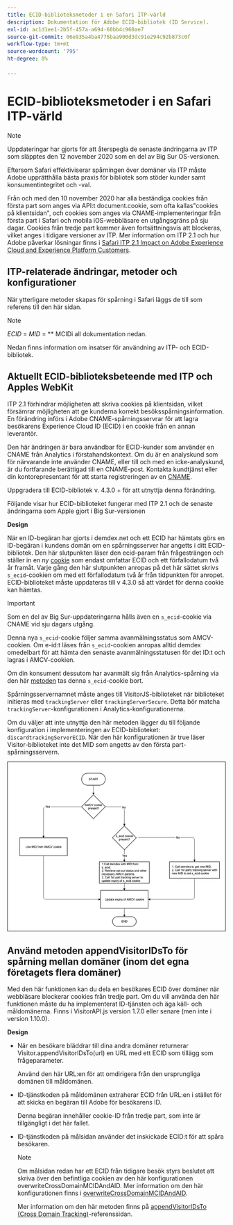 ```yaml
---
title: ECID-biblioteksmetoder i en Safari ITP-värld
description: Dokumentation för Adobe ECID-bibliotek (ID Service).
exl-id: ac1d1ee1-2b5f-457a-a694-60bb4c960ae7
source-git-commit: 06e935a4ba4776baa900d3dc91e294c92b873c0f
workflow-type: tm+mt
source-wordcount: '795'
ht-degree: 0%

---
```


# ECID-biblioteksmetoder i en Safari ITP-värld

>[!NOTE]
>
>Uppdateringar har gjorts för att återspegla de senaste ändringarna av ITP som släpptes den 12 november 2020 som en del av Big Sur OS-versionen.

Eftersom Safari effektiviserar spårningen över domäner via ITP måste Adobe upprätthålla bästa praxis för bibliotek som stöder kunder samt konsumentintegritet och -val.

Från och med den 10 november 2020 har alla beständiga cookies från första part som anges via API:t document.cookie, som ofta kallas&quot;cookies på klientsidan&quot;, och cookies som anges via CNAME-implementeringar från första part i Safari och mobila iOS-webbläsare en utgångsgräns på sju dagar. Cookies från tredje part kommer även fortsättningsvis att blockeras, vilket anges i tidigare versioner av ITP. Mer information om ITP 2.1 och hur Adobe påverkar lösningar finns i [Safari ITP 2.1 Impact on Adobe Experience Cloud and Experience Platform Customers](https://medium.com/adobetech/safari-itp-2-1-impact-on-adobe-experience-cloud-customers-9439cecb55ac).

## ITP-relaterade ändringar, metoder och konfigurationer

När ytterligare metoder skapas för spårning i Safari läggs de till som referens till den här sidan.

>[!NOTE]
>
>*ECID* =  *MID* =  ** MCIDi all dokumentation nedan.

Nedan finns information om insatser för användning av ITP- och ECID-bibliotek.

## Aktuellt ECID-biblioteksbeteende med ITP och Apples WebKit

ITP 2.1 förhindrar möjligheten att skriva cookies på klientsidan, vilket försämrar möjligheten att ge kunderna korrekt besöksspårningsinformation. En förändring införs i Adobe CNAME-spårningsservrar för att lagra besökarens Experience Cloud ID (ECID) i en cookie från en annan leverantör.

Den här ändringen är bara användbar för ECID-kunder som använder en CNAME från Analytics i förstahandskontext. Om du är en analyskund som för närvarande inte använder CNAME, eller till och med en icke-analyskund, är du fortfarande berättigad till en CNAME-post. Kontakta kundtjänst eller din kontorepresentant för att starta registreringen av en [CNAME](https://docs.adobe.com/content/help/en/core-services/interface/ec-cookies/cookies-first-party.html).

Uppgradera till ECID-bibliotek v. 4.3.0 + för att utnyttja denna förändring.

Följande visar hur ECID-biblioteket fungerar med ITP 2.1 och de senaste ändringarna som Apple gjort i Big Sur-versionen

**Design**

När en ID-begäran har gjorts i demdex.net och ett ECID har hämtats görs en ID-begäran i kundens domän om en spårningsserver har angetts i ditt ECID-bibliotek. Den här slutpunkten läser den ecid-param från frågesträngen och ställer in en ny [cookie](/help/introduction/cookies.md) som endast omfattar ECID och ett förfallodatum två år framåt. Varje gång den här slutpunkten anropas på det här sättet skrivs `s_ecid`-cookien om med ett förfallodatum två år från tidpunkten för anropet. ECID-biblioteket måste uppdateras till v 4.3.0 så att värdet för denna cookie kan hämtas.

>[!IMPORTANT]
>
>Som en del av Big Sur-uppdateringarna hålls även en `s_ecid`-cookie via CNAME vid sju dagars utgång.

Denna nya `s_ecid`-cookie följer samma avanmälningsstatus som AMCV-cookien. Om e-id:t läses från `s_ecid`-cookien anropas alltid demdex omedelbart för att hämta den senaste avanmälningsstatusen för det ID:t och lagras i AMCV-cookien.

Om din konsument dessutom har avanmält sig från Analytics-spårning via den här [metoden](https://docs.adobe.com/content/help/en/analytics/implementation/js/opt-out.html) tas denna `s_ecid`-cookie bort.

Spårningsservernamnet måste anges till VisitorJS-biblioteket när biblioteket initieras med `trackingServer` eller `trackingServerSecure`. Detta bör matcha `trackingServer`-konfigurationen i Analytics-konfigurationerna.

Om du väljer att inte utnyttja den här metoden lägger du till följande konfiguration i implementeringen av ECID-biblioteket: `discardtrackingServerECID`. När den här konfigurationen är true läser Visitor-biblioteket inte det MID som angetts av den första part-spårningsservern.

![](assets/itp-proposal-v1.png)

## Använd metoden appendVisitorIDsTo för spårning mellan domäner (inom det egna företagets flera domäner)

Med den här funktionen kan du dela en besökares ECID över domäner när webbläsare blockerar cookies från tredje part. Om du vill använda den här funktionen måste du ha implementerat ID-tjänsten och äga käll- och måldomänerna. Finns i VisitorAPI.js version 1.7.0 eller senare (men inte i version 1.10.0).

**Design**

* När en besökare bläddrar till dina andra domäner returnerar Visitor.appendVisitorIDsTo(url) en URL med ett ECID som tillägg som frågeparameter.

   Använd den här URL:en för att omdirigera från den ursprungliga domänen till måldomänen.

* ID-tjänstkoden på måldomänen extraherar ECID från URL:en i stället för att skicka en begäran till Adobe för besökarens ID.

   Denna begäran innehåller cookie-ID från tredje part, som inte är tillgängligt i det här fallet.

* ID-tjänstkoden på målsidan använder det inskickade ECID:t för att spåra besökaren.

   >[!NOTE]
   >Om målsidan redan har ett ECID från tidigare besök styrs beslutet att skriva över den befintliga cookien av den här konfigurationen overwriteCrossDomainMCIDAndAID. Mer information om den här konfigurationen finns i [overwriteCrossDomainMCIDAndAID](/help/library/function-vars/overwrite-visitor-id.md).
   >
   >Mer information om den här metoden finns på [appendVisitorIDsTo (Cross Domain Tracking)](/help/library/get-set/appendvisitorid.md)-referenssidan.
